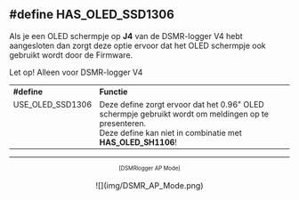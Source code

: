 ## #define HAS_OLED_SSD1306

Als je een OLED schermpje op <b>J4</b> van de DSMR-logger V4 hebt aangesloten
dan zorgt deze optie ervoor dat het OLED schermpje ook gebruikt wordt door de Firmware.

<div class="admonition note">
<p class="admonition-title">Let op!  Alleen voor DSMR-logger V4</p>
</div>

<table>
<tr>
<th align="left">#define</th><th align="left">Functie</th>
</tr><tr>
<td style="vertical-align:top">USE_OLED_SSD1306</td><td>Deze define zorgt ervoor dat
het 0.96" OLED schermpje gebruikt wordt om meldingen op te presenteren.
<br>Deze define kan niet in combinatie met <b>HAS_OLED_SH1106</b>!
</td>
</tr>
</table>

---
<center  style="font-size: 70%">[DSMRlogger AP Mode]</center><br>
<center>![](img/DSMR_AP_Mode.png)</center>

